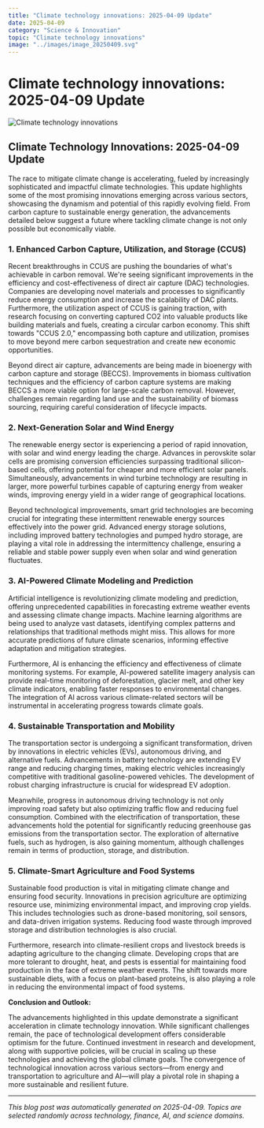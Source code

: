 ```yaml
---
title: "Climate technology innovations: 2025-04-09 Update"
date: 2025-04-09
category: "Science & Innovation"
topic: "Climate technology innovations"
image: "../images/image_20250409.svg"
---
```


# Climate technology innovations: 2025-04-09 Update

![Climate technology innovations](../images/image_20250409.svg)

## Climate Technology Innovations: 2025-04-09 Update

The race to mitigate climate change is accelerating, fueled by increasingly sophisticated and impactful climate technologies.  This update highlights some of the most promising innovations emerging across various sectors, showcasing the dynamism and potential of this rapidly evolving field.  From carbon capture to sustainable energy generation, the advancements detailed below suggest a future where tackling climate change is not only possible but economically viable.


### 1.  Enhanced Carbon Capture, Utilization, and Storage (CCUS)

Recent breakthroughs in CCUS are pushing the boundaries of what's achievable in carbon removal.  We're seeing significant improvements in the efficiency and cost-effectiveness of direct air capture (DAC) technologies.  Companies are developing novel materials and processes to significantly reduce energy consumption and increase the scalability of DAC plants.  Furthermore, the utilization aspect of CCUS is gaining traction, with research focusing on converting captured CO2 into valuable products like building materials and fuels, creating a circular carbon economy.  This shift towards "CCUS 2.0," encompassing both capture and utilization, promises to move beyond mere carbon sequestration and create new economic opportunities.

Beyond direct air capture, advancements are being made in bioenergy with carbon capture and storage (BECCS).  Improvements in biomass cultivation techniques and the efficiency of carbon capture systems are making BECCS a more viable option for large-scale carbon removal.  However, challenges remain regarding land use and the sustainability of biomass sourcing, requiring careful consideration of lifecycle impacts.


### 2.  Next-Generation Solar and Wind Energy

The renewable energy sector is experiencing a period of rapid innovation, with solar and wind energy leading the charge.  Advances in perovskite solar cells are promising conversion efficiencies surpassing traditional silicon-based cells, offering potential for cheaper and more efficient solar panels.  Simultaneously, advancements in wind turbine technology are resulting in larger, more powerful turbines capable of capturing energy from weaker winds, improving energy yield in a wider range of geographical locations.

Beyond technological improvements, smart grid technologies are becoming crucial for integrating these intermittent renewable energy sources effectively into the power grid.  Advanced energy storage solutions, including improved battery technologies and pumped hydro storage, are playing a vital role in addressing the intermittency challenge, ensuring a reliable and stable power supply even when solar and wind generation fluctuates.


### 3.  AI-Powered Climate Modeling and Prediction

Artificial intelligence is revolutionizing climate modeling and prediction, offering unprecedented capabilities in forecasting extreme weather events and assessing climate change impacts.  Machine learning algorithms are being used to analyze vast datasets, identifying complex patterns and relationships that traditional methods might miss.  This allows for more accurate predictions of future climate scenarios, informing effective adaptation and mitigation strategies.

Furthermore, AI is enhancing the efficiency and effectiveness of climate monitoring systems.  For example, AI-powered satellite imagery analysis can provide real-time monitoring of deforestation, glacier melt, and other key climate indicators, enabling faster responses to environmental changes.  The integration of AI across various climate-related sectors will be instrumental in accelerating progress towards climate goals.


### 4.  Sustainable Transportation and Mobility

The transportation sector is undergoing a significant transformation, driven by innovations in electric vehicles (EVs), autonomous driving, and alternative fuels.  Advancements in battery technology are extending EV range and reducing charging times, making electric vehicles increasingly competitive with traditional gasoline-powered vehicles.  The development of robust charging infrastructure is crucial for widespread EV adoption.

Meanwhile, progress in autonomous driving technology is not only improving road safety but also optimizing traffic flow and reducing fuel consumption.  Combined with the electrification of transportation, these advancements hold the potential for significantly reducing greenhouse gas emissions from the transportation sector.  The exploration of alternative fuels, such as hydrogen, is also gaining momentum, although challenges remain in terms of production, storage, and distribution.


### 5.  Climate-Smart Agriculture and Food Systems

Sustainable food production is vital in mitigating climate change and ensuring food security.  Innovations in precision agriculture are optimizing resource use, minimizing environmental impact, and improving crop yields.  This includes technologies such as drone-based monitoring, soil sensors, and data-driven irrigation systems.  Reducing food waste through improved storage and distribution technologies is also crucial.

Furthermore, research into climate-resilient crops and livestock breeds is adapting agriculture to the changing climate.  Developing crops that are more tolerant to drought, heat, and pests is essential for maintaining food production in the face of extreme weather events.  The shift towards more sustainable diets, with a focus on plant-based proteins, is also playing a role in reducing the environmental impact of food systems.


**Conclusion and Outlook:**

The advancements highlighted in this update demonstrate a significant acceleration in climate technology innovation.  While significant challenges remain, the pace of technological development offers considerable optimism for the future.  Continued investment in research and development, along with supportive policies, will be crucial in scaling up these technologies and achieving the global climate goals.  The convergence of technological innovation across various sectors—from energy and transportation to agriculture and AI—will play a pivotal role in shaping a more sustainable and resilient future.


---
*This blog post was automatically generated on 2025-04-09. Topics are selected randomly across technology, finance, AI, and science domains.*
